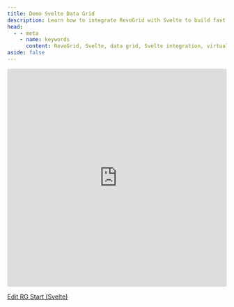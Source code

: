 ```yaml
---
title: Demo Svelte Data Grid
description: Learn how to integrate RevoGrid with Svelte to build fast, scalable data grids with support for virtual rows and columns.
head:
  - - meta
    - name: keywords
      content: RevoGrid, Svelte, data grid, Svelte integration, virtual grid, virtual rows, virtual columns, Svelte grid example, grid performance, large data sets, customizable grid, RevoGrid Svelte components
aside: false
---
```


<ClientOnly>
<iframe src="https://stackblitz.com/edit/vitejs-vite-dvilmw?embed=1&file=src%2FApp.svelte&hideExplorer=1&hideNavigation=1&view=preview"
     style="width:100%; height: 500px; border:0; border-radius: 4px; overflow:hidden;"
     title="RG Start (Svelte)"
     sandbox="allow-forms allow-modals allow-popups allow-presentation allow-same-origin allow-scripts" credentialless anonymous
   ></iframe>
</ClientOnly>

[Edit RG Start (Svelte)](https://stackblitz.com/edit/vitejs-vite-dvilmw)

<!-- ## Svelte Kit Demo

<ClientOnly>
<iframe src="https://codesandbox.io/p/devbox/rg-start-svelte-k7xdsh?embed=1&file=%2Fsrc%2Froutes%2F%2Bpage.svelte"
     style="width:100%; height: 500px; border:0; border-radius: 4px; overflow:hidden;"
     title="RG Start (Svelte)"
     allow="accelerometer; ambient-light-sensor; camera; encrypted-media; geolocation; gyroscope; hid; microphone; midi; payment; usb; vr; xr-spatial-tracking"
     sandbox="allow-forms allow-modals allow-popups allow-presentation allow-same-origin allow-scripts"
   ></iframe>
</ClientOnly>

[![Edit RG Start (Svelte)](https://codesandbox.io/static/img/play-codesandbox.svg)](https://codesandbox.io/p/devbox/rg-start-svelte-k7xdsh?embed=1&file=%2Fsrc%2Froutes%2F%2Bpage.svelte) -->
